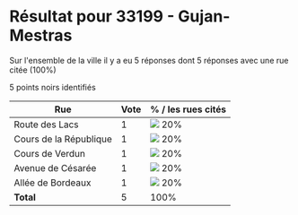 # Résultat pour 33199 - Gujan-Mestras

Sur l'ensemble de la ville il y a eu 5 réponses dont 5 réponses avec une rue citée (100%)

5 points noirs identifiés

| Rue | Vote | % / les rues cités|
|-----|------|-------------------|
| Route des Lacs | 1 | <img src="../../img/bar_20.gif" />&nbsp;20%|
| Cours de la République | 1 | <img src="../../img/bar_20.gif" />&nbsp;20%|
| Cours de Verdun | 1 | <img src="../../img/bar_20.gif" />&nbsp;20%|
| Avenue de Césarée | 1 | <img src="../../img/bar_20.gif" />&nbsp;20%|
| Allée de Bordeaux | 1 | <img src="../../img/bar_20.gif" />&nbsp;20%|
| **Total** | 5 | 100%|
